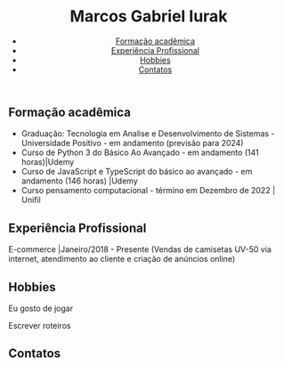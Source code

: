 <!DOCTYPE html>
<html lang="pt-BR">
<head>
    <meta charset="UTF-8">
    <meta name="viewport" content="width=device-width, initial-scale=1.0">
    <link rel="stylesheet" href="meucss.css">
    <title>Aula 5</title>
</head>
<body>
    <div>
        <header class="headernome">
            <h1 class="nome">Marcos Gabriel Iurak</h1>
            <nav>
                <ul>
                    <a class="linkmenu" href="#formacao"><li class="limenu">Formação acadêmica</li></a>
                    <a class="linkmenu" href="#experiencia"><li class="limenu">Experiência Profissional</li></a>
                    <a class="linkmenu" href="#hobbies"><li class="limenu">Hobbies</li></a>
                    <a class="linkmenu" href="#contato"><li class="limenu">Contatos</li></a>
                </ul>
            </nav>
        </header>
        <div>
            <section id="formacao">
           <h2>
            Formação acadêmica
           </h2> 
           <ul>
            <li>Graduação: Tecnologia em Analise e Desenvolvimento de Sistemas - Universidade Positivo - em andamento (previsão para 2024)</li>
            <li>Curso de Python 3 do Básico Ao Avançado - em andamento (141 horas)|Udemy </li>
            <li>Curso de JavaScript e TypeScript do básico ao avançado - em andamento (146 horas) |Udemy 
            </li>
            <li>Curso pensamento computacional - término em Dezembro de 2022 | Unifil</li>
           </ul>
            </section>
        </div>
        <div>
            <section id="experiencia">
                <h2>Experiência Profissional</h2>
                <p> E-commerce |Janeiro/2018 - Presente (Vendas de camisetas UV-50 via internet, atendimento ao cliente e
                    criação de anúncios online) </p>
                <p></p>
                <p></p>
            </section>
        </div>
        <section id="hobbies">
            <h2>Hobbies</h2>
            <p>Eu gosto de jogar</p>
            <p>Escrever roteiros</p>
        </section>
    </div>
    <div>
        <section id="contato">
            <h2>Contatos</h2>
            <a href="mailto:iurak.gabriel@gmail.com"><i class="bi bi-envelope"></i></a>
            <link rel="stylesheet" href="https://cdn.jsdelivr.net/npm/bootstrap-icons@1.10.5/font/bootstrap-icons.css">
            <a href="https://www.linkedin.com/in/gabriel-iurak-b2a6b11a1/"><i class="bi bi-linkedin"></i></a>
        </section>
    </div>
</body>
</html>



